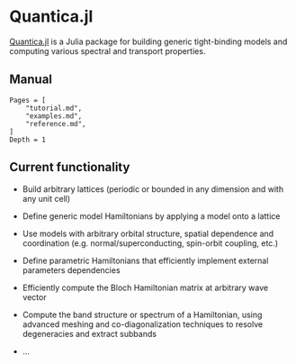 # Quantica.jl

[Quantica.jl](https://github.com/pablosanjose/Quantica.jl/actions) is a Julia package for building generic tight-binding models and computing various spectral and transport properties.

## Manual

```@contents
Pages = [
    "tutorial.md",
    "examples.md",
    "reference.md",
]
Depth = 1
```

## Current functionality

- Build arbitrary lattices (periodic or bounded in any dimension and with any unit cell)

- Define generic model Hamiltonians by applying a model onto a lattice

- Use models with arbitrary orbital structure, spatial dependence and coordination (e.g. normal/superconducting, spin-orbit coupling, etc.)

- Define parametric Hamiltonians that efficiently implement external parameters dependencies

- Efficiently compute the Bloch Hamiltonian matrix at arbitrary wave vector

- Compute the band structure or spectrum of a Hamiltonian, using advanced meshing and co-diagonalization techniques to resolve degeneracies and extract subbands

- ...